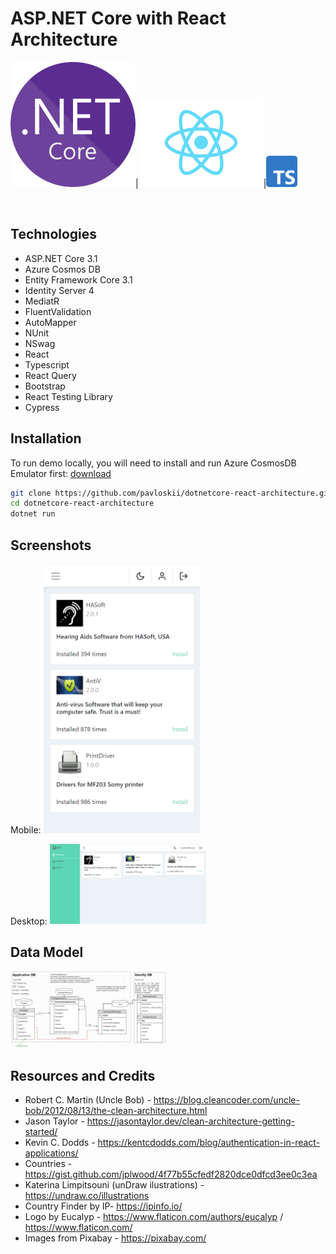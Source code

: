 # ASP.NET Core with React Architecture

<img  src="./docs/images/dotnetcore.png"  alt="dotnet core"  width="200" >|<img  src="./docs/images/react.png"  alt="React logo"  width="200" >|<img  src="./docs/images/typescript.png"  alt="Vuejs logo"  height="50" >

<br/>

## Technologies

* ASP.NET Core 3.1
* Azure Cosmos DB
* Entity Framework Core 3.1
* Identity Server 4
* MediatR
* FluentValidation
* AutoMapper
* NUnit
* NSwag
* React
* Typescript
* React Query
* Bootstrap
* React Testing Library
* Cypress


## Installation

To run demo locally, you will need to install and run Azure CosmosDB Emulator first: [download](https://docs.microsoft.com/en-us/azure/cosmos-db/local-emulator?tabs=cli%2Cssl-netstd21)

```bash
git clone https://github.com/pavloskii/dotnetcore-react-architecture.git
cd dotnetcore-react-architecture
dotnet run
```

## Screenshots

Mobile:
<img  src="./docs/screenshots/home-screen-mobile.png"  alt="application screenshot mobile"  width="250" >

Desktop:
<img  src="./docs/screenshots/home-screen.png"  alt="application screenshot desktop"  width="250" >


## Data Model

<img  src="./docs/images/cosmosdbmodel.png"  alt="cosmosdb data model"  width="250" >


## Resources and Credits

* Robert C. Martin (Uncle Bob) - https://blog.cleancoder.com/uncle-bob/2012/08/13/the-clean-architecture.html
* Jason Taylor - https://jasontaylor.dev/clean-architecture-getting-started/
* Kevin C. Dodds - https://kentcdodds.com/blog/authentication-in-react-applications/
* Countries - https://gist.github.com/jplwood/4f77b55cfedf2820dce0dfcd3ee0c3ea
* Katerina Limpitsouni (unDraw ilustrations) - https://undraw.co/illustrations
* Country Finder by IP- https://ipinfo.io/
* Logo by Eucalyp - https://www.flaticon.com/authors/eucalyp / https://www.flaticon.com/
* Images from Pixabay - https://pixabay.com/
